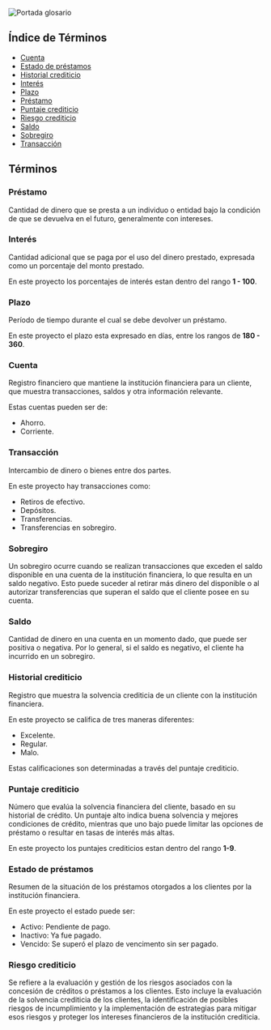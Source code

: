![Portada glosario](https://private-user-images.githubusercontent.com/138232526/331761339-349cce73-741f-47ea-9410-76c53d46b7a2.png?jwt=eyJhbGciOiJIUzI1NiIsInR5cCI6IkpXVCJ9.eyJpc3MiOiJnaXRodWIuY29tIiwiYXVkIjoicmF3LmdpdGh1YnVzZXJjb250ZW50LmNvbSIsImtleSI6ImtleTUiLCJleHAiOjE3MTc3MjU4MTAsIm5iZiI6MTcxNzcyNTUxMCwicGF0aCI6Ii8xMzgyMzI1MjYvMzMxNzYxMzM5LTM0OWNjZTczLTc0MWYtNDdlYS05NDEwLTc2YzUzZDQ2YjdhMi5wbmc_WC1BbXotQWxnb3JpdGhtPUFXUzQtSE1BQy1TSEEyNTYmWC1BbXotQ3JlZGVudGlhbD1BS0lBVkNPRFlMU0E1M1BRSzRaQSUyRjIwMjQwNjA3JTJGdXMtZWFzdC0xJTJGczMlMkZhd3M0X3JlcXVlc3QmWC1BbXotRGF0ZT0yMDI0MDYwN1QwMTU4MzBaJlgtQW16LUV4cGlyZXM9MzAwJlgtQW16LVNpZ25hdHVyZT1lY2YyZmI4ZjY4MmVmMWVjNjhlMmVhY2RiMTA3OGRmNTEyZDM1MmU0YjQ1OTA2N2Y4ZjMyZGMyZmQzODE5MzIwJlgtQW16LVNpZ25lZEhlYWRlcnM9aG9zdCZhY3Rvcl9pZD0wJmtleV9pZD0wJnJlcG9faWQ9MCJ9.H4ij2h77PRWLiAFDdi-kF925VKUmQV6KgSKdLdf_tzU)

## Índice de Términos
- [Cuenta](#cuenta)
- [Estado de préstamos](#estado-de-préstamos)
- [Historial crediticio](#historial-crediticio)
- [Interés](#interés)
- [Plazo](#plazo)
- [Préstamo](#préstamo)
- [Puntaje crediticio](#puntaje-crediticio)
- [Riesgo crediticio](#riesgo-crediticio)
- [Saldo](#saldo)
- [Sobregiro](#sobregiro)
- [Transacción](#transacción)

## Términos

### Préstamo
Cantidad de dinero que se presta a un individuo o entidad bajo la condición de que se devuelva en el futuro, generalmente con
intereses.

### Interés
Cantidad adicional que se paga por el uso del dinero prestado, expresada como un porcentaje del monto prestado.

En este proyecto los porcentajes de interés estan dentro del rango **1 - 100**.

### Plazo
Período de tiempo durante el cual se debe devolver un préstamo.

En este proyecto el plazo esta expresado en días, entre los rangos de **180 - 360**.

### Cuenta
Registro financiero que mantiene la institución financiera para un cliente, que muestra transacciones, saldos y otra
información relevante.

Estas cuentas pueden ser de:
- Ahorro.
- Corriente.

### Transacción
Intercambio de dinero o bienes entre dos partes.

En este proyecto hay transacciones como:
- Retiros de efectivo.
- Depósitos.
- Transferencias.
- Transferencias en sobregiro.

### Sobregiro
Un sobregiro ocurre cuando se realizan transacciones que exceden el saldo disponible en una cuenta de la institución financiera, lo que resulta en un saldo negativo. Esto puede suceder al retirar más dinero del disponible o al autorizar
transferencias que superan el saldo que el cliente posee en su cuenta.


### Saldo
Cantidad de dinero en una cuenta en un momento dado, que puede ser positiva o negativa. Por lo general, si el saldo es
negativo, el cliente ha incurrido en un sobregiro.

### Historial crediticio
Registro que muestra la solvencia crediticia de un cliente con la institución financiera.

En este proyecto se califica de tres maneras diferentes:
- Excelente.
- Regular.
- Malo.
  
Estas calificaciones son determinadas a través del puntaje crediticio.

### Puntaje crediticio
Número que evalúa la solvencia financiera del cliente, basado en su historial de crédito. Un puntaje alto indica buena solvencia y mejores condiciones de crédito, mientras que uno bajo puede limitar las opciones de préstamo o resultar en tasas de interés más altas.

En este proyecto los puntajes crediticios estan dentro del rango **1-9**.

### Estado de préstamos
Resumen de la situación de los préstamos otorgados a los clientes por la institución financiera.

En este proyecto el estado puede ser:

- Activo: Pendiente de pago.
- Inactivo: Ya fue pagado.
- Vencido: Se superó el plazo de vencimento sin ser pagado.


### Riesgo crediticio
Se refiere a la evaluación y gestión de los riesgos asociados con la concesión de créditos o préstamos a los clientes. Esto incluye la evaluación de la solvencia crediticia de los clientes, la identificación de posibles riesgos de incumplimiento y la implementación de estrategias para mitigar esos riesgos y proteger los intereses financieros de la institución crediticia.






